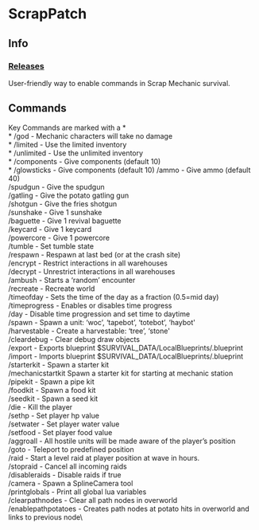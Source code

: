 # ScrapPatch
## Info
### [Releases](https://github.com/Tomoli75/ScrapPatch/releases)
User-friendly way to enable commands in Scrap Mechanic survival.
## Commands
Key Commands are marked with a *\
\* /god - Mechanic characters will take no damage\
\* /limited - Use the limited inventory\
\* /unlimited - Use the unlimited inventory\
\* /components - Give <quantity> components (default 10)\
\* /glowsticks - Give <quantity> components (default 10)
/ammo - Give ammo (default 40)\
/spudgun - Give the spudgun\
/gatling - Give the potato gatling gun\
/shotgun - Give the fries shotgun\
/sunshake - Give 1 sunshake\
/baguette - Give 1 revival baguette\
/keycard - Give 1 keycard\
/powercore - Give 1 powercore\
/tumble - Set tumble state\
/respawn - Respawn at last bed (or at the crash site)\
/encrypt - Restrict interactions in all warehouses\
/decrypt - Unrestrict interactions in all warehouses\
/ambush - Starts a ‘random’ encounter\
/recreate - Recreate world\
/timeofday - Sets the time of the day as a fraction (0.5=mid day)\
/timeprogress - Enables or disables time progress\
/day - Disable time progression and set time to daytime\
/spawn - Spawn a unit: ‘woc’, ‘tapebot’, ‘totebot’, ‘haybot'\
/harvestable - Create a harvestable: ‘tree’, ‘stone'\
/cleardebug - Clear debug draw objects\
/export - Exports blueprint $SURVIVAL_DATA/LocalBlueprints/<name>.blueprint\
/import - Imports blueprint $SURVIVAL_DATA/LocalBlueprints/<name>.blueprint\
/starterkit - Spawn a starter kit\
/mechanicstartkit Spawn a starter kit for starting at mechanic station\
/pipekit - Spawn a pipe kit\
/foodkit - Spawn a food kit\
/seedkit - Spawn a seed kit\
/die - Kill the player\
/sethp - Set player hp value\
/setwater - Set player water value\
/setfood - Set player food value\
/aggroall - All hostile units will be made aware of the player’s position\
/goto - Teleport to predefined position\
/raid - Start a level <level> raid at player position at wave <wave> in <delay> hours.\
/stopraid - Cancel all incoming raids\
/disableraids - Disable raids if true\
/camera - Spawn a SplineCamera tool\
/printglobals - Print all global lua variables\
/clearpathnodes - Clear all path nodes in overworld\
/enablepathpotatoes - Creates path nodes at potato hits in overworld and links to previous node\
